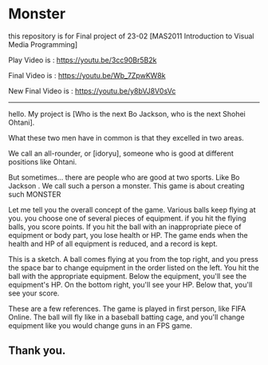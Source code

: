# Monster
this repository is for Final project of 23-02 [MAS2011 Introduction to Visual Media Programming]


Play Video is : https://youtu.be/3cc90Br5B2k

Final Video is : https://youtu.be/Wb_7ZpwKW8k

New Final Video is : https://youtu.be/y8bVJ8V0sVc

---
hello. My project is [Who is the next Bo Jackson, who is the next Shohei Ohtani].

What these two men have in common is that they excelled in two areas.

We call an all-rounder, or [idoryu],
someone who is good at different positions like Ohtani.

But sometimes...
there are people who are good at two sports. Like Bo Jackson . We call such a person a monster.
This game is about creating such MONSTER

Let me tell you the overall concept of the game.
Various balls keep flying at you. you choose one of several pieces of equipment. if you hit the flying balls, you score points. If you hit the ball with an inappropriate piece of equipment or body part, you lose health or HP.
The game ends when the health and HP of all equipment is reduced, and a record is kept.

This is a sketch. A ball comes flying at you from the top right, and you press the space bar to change equipment in the order listed on the left. You hit the ball with the appropriate equipment. Below the equipment, you'll see the equipment's HP. On the bottom right, you'll see your HP. Below that, you'll see your score.

These are a few references. The game is played in first person, like FIFA Online. The ball will fly like in a baseball batting cage, and you'll change equipment like you would change guns in an FPS game.

Thank you.
---
